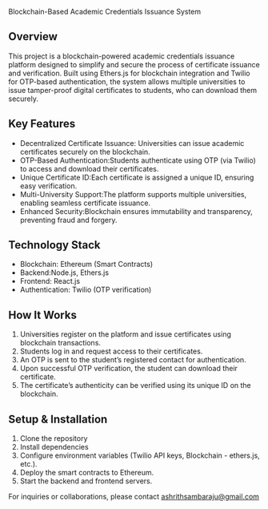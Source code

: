 Blockchain-Based Academic Credentials Issuance System

## Overview
This project is a blockchain-powered academic credentials issuance platform designed to simplify and secure the process of certificate issuance and verification. Built using Ethers.js for blockchain integration and Twilio for OTP-based authentication, the system allows multiple universities to issue tamper-proof digital certificates to students, who can download them securely.

## Key Features
- Decentralized Certificate Issuance: Universities can issue academic certificates securely on the blockchain.
- OTP-Based Authentication:Students authenticate using OTP (via Twilio) to access and download their certificates.
- Unique Certificate ID:Each certificate is assigned a unique ID, ensuring easy verification.
- Multi-University Support:The platform supports multiple universities, enabling seamless certificate issuance.
- Enhanced Security:Blockchain ensures immutability and transparency, preventing fraud and forgery.

## Technology Stack
- Blockchain: Ethereum (Smart Contracts)
- Backend:Node.js, Ethers.js
- Frontend: React.js 
- Authentication: Twilio (OTP verification)

## How It Works
1. Universities register on the platform and issue certificates using blockchain transactions.
2. Students log in and request access to their certificates.
3. An OTP is sent to the student’s registered contact for authentication.
4. Upon successful OTP verification, the student can download their certificate.
5. The certificate’s authenticity can be verified using its unique ID on the blockchain.

## Setup & Installation
1. Clone the repository
2. Install dependencies
3. Configure environment variables (Twilio API keys, Blockchain - ethers.js, etc.).
4. Deploy the smart contracts to Ethereum.
5. Start the backend and frontend servers.

For inquiries or collaborations, please contact ashrithsambaraju@gmail.com



